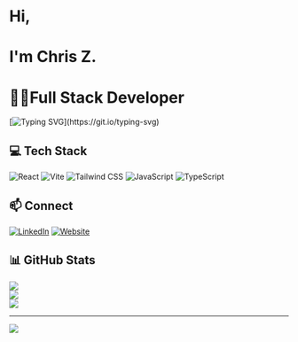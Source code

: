 # Hi,
# I'm Chris Z.
# 👨‍💻Full Stack Developer

[![Typing SVG](https://readme-typing-svg.herokuapp.com?color=%237C3AED&size=30&lines=I+build+websites.)](https://git.io/typing-svg)

## 💻 Tech Stack

![React](https://img.shields.io/badge/-React-61DAFB?logo=react&logoColor=white)
![Vite](https://img.shields.io/badge/-Vite-646CFF?logo=vite&logoColor=white)
![Tailwind CSS](https://img.shields.io/badge/-Tailwind%20CSS-38B2AC?logo=tailwindcss&logoColor=white)
![JavaScript](https://img.shields.io/badge/-JavaScript-F7DF1E?logo=javascript&logoColor=black)
![TypeScript](https://img.shields.io/badge/-TypeScript-3178C6?logo=typescript&logoColor=white)

## 📫 Connect
[![LinkedIn](https://img.shields.io/badge/LinkedIn-%230077B5.svg?logo=linkedin&logoColor=white)](https://www.linkedin.com/in/chrisZ85/) 
[![Website](https://img.shields.io/badge/website-chris--z.dev-blue?style=flat&logo=google-chrome&logoColor=white)](https://chris-z.dev/)

## 📊 GitHub Stats
![](https://github-readme-stats.vercel.app/api?username=Chris-Z-85&theme=dark&hide_border=false&include_all_commits=false&count_private=false)<br/>
![](https://github-readme-streak-stats.herokuapp.com/?user=Chris-Z-85&theme=dark&hide_border=false)<br/>
![](https://github-readme-stats.vercel.app/api/top-langs/?username=Chris-Z-85&theme=dark&hide_border=false&include_all_commits=false&count_private=false&layout=compact)

---
[![](https://visitcount.itsvg.in/api?id=Chris-Z-85&icon=0&color=0)](https://visitcount.itsvg.in)
